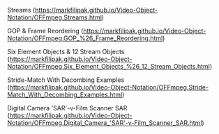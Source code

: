 Streams (https://markfilipak.github.io/Video-Object-Notation/OFFmpeg.Streams.html)

GOP & Frame Reordering (https://markfilipak.github.io/Video-Object-Notation/OFFmpeg.GOP_%26_Frame_Reordering.html)

Six Element Objects & 12 Stream Objects (https://markfilipak.github.io/Video-Object-Notation/OFFmpeg.Six_Element_Objects_%26_12_Stream_Objects.html)

Stride-Match With Decombing Examples (https://markfilipak.github.io/Video-Object-Notation/OFFmpeg.Stride-Match_With_Decombing_Examples.html)

Digital Camera 'SAR'-v-Film Scanner SAR (https://markfilipak.github.io/Video-Object-Notation/OFFmpeg.Digital_Camera_'SAR'-v-Film_Scanner_SAR.html)
